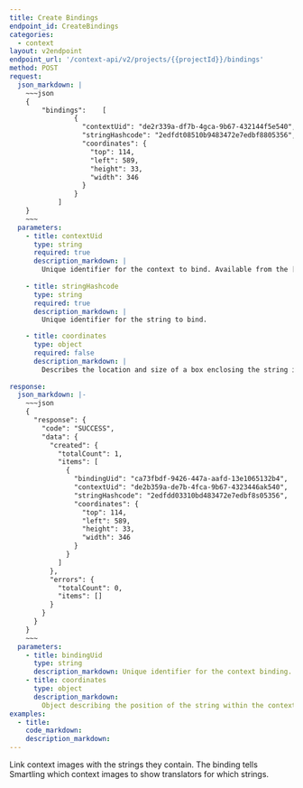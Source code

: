```yaml
---
title: Create Bindings
endpoint_id: CreateBindings
categories:
  - context
layout: v2endpoint
endpoint_url: '/context-api/v2/projects/{{projectId}}/bindings'
method: POST
request:
  json_markdown: |
    ~~~json
    {
        "bindings":    [
                {
                  "contextUid": "de2r339a-df7b-4gca-9b67-432144f5e540",
                  "stringHashcode": "2edfdt08510b9483472e7edbf8805356",
                  "coordinates": {
                    "top": 114,
                    "left": 589,
                    "height": 33,
                    "width": 346
                  }
                }
            ]
    }
    ~~~
  parameters:
    - title: contextUid
      type: string
      required: true
      description_markdown: |
        Unique identifier for the context to bind. Available from the [Upload Context](/developers/api/v2/context/upload-context/) response.
        
    - title: stringHashcode
      type: string
      required: true
      description_markdown: |
        Unique identifier for the string to bind.

    - title: coordinates
      type: object
      required: false
      description_markdown: |
        Describes the location and size of a box enclosing the string in a context image. 'top' and 'left' are the distance in pixels of the top left corner of the string from the top and left of the image. 'width' and 'height' are the dimensions of the string in pixels. This information is used to highlight the position of the string when displaying the context image in the Translation Interface. If coordinates are not provided, Smartling will attempt to locate the string on the image using Optical Character Recognition. If OCR fails, coordinates will default to `0, 0, 0, 0`, meaning the image will be displayed when the string is translated, without any highlighting to show the position of the string.
    
response:
  json_markdown: |-
    ~~~json
    {
      "response": {
        "code": "SUCCESS",
        "data": {
          "created": {
            "totalCount": 1,
            "items": [
              {
                "bindingUid": "ca73fbdf-9426-447a-aafd-13e1065132b4",
                "contextUid": "de2b359a-de7b-4fca-9b67-4323446ak540",
                "stringHashcode": "2edfdd03310bd483472e7edbf8s05356",
                "coordinates": {
                  "top": 114,
                  "left": 589,
                  "height": 33,
                  "width": 346
                }
              }
            ]
          },
          "errors": {
            "totalCount": 0,
            "items": []
          }
        }
      }
    }
    ~~~
  parameters:
    - title: bindingUid
      type: string
      description_markdown: Unique identifier for the context binding.
    - title: coordinates
      type: object
      description_markdown:
        Object describing the position of the string within the context image. Read these like CSS positioning values.
examples:
  - title:
    code_markdown:
    description_markdown:
---
```


Link context images with the strings they contain. The binding tells Smartling which context images to show translators for which strings.